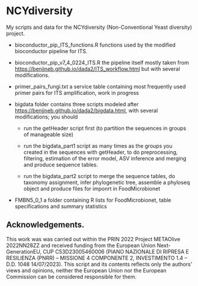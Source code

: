# NCYdiversity

My scripts and data for the NCYdiversity (Non-Conventional Yeast diversity) project.

* bioconductor_pip_ITS_functions.R functions used by the modified bioconductor pipeline for ITS. 

* bioconductor_pip_v7_4_0224_ITS.R the pipeline itself mostly taken from https://benjjneb.github.io/dada2/ITS_workflow.html but with several modifications. 

* primer_pairs_fungi.txt a service table containing most frequently used primer pairs for ITS amplification, work in progress  

* bigdata folder contains three scripts modeled after https://benjjneb.github.io/dada2/bigdata.html, with several modifications; you should 

  +  run the getHeader script first (to partition the sequences in groups of manageable size)
  
  + run the bigdata_part1 script as many times as the groups you created in the sequences with getHeader, to do preprocessing, filtering, estimation of the error model, ASV inference and merging and produce sequence tables. 
  
  + run the bigdata_part2 script to merge the sequence tables, do taxonomy assignment, infer phylogenetic tree, assemble a phyloseq object and produce files for imponrt in FoodMicrobionet  
  
* FMBN5_0_1 a folder containing R lists for FoodMicrobionet, table specifications and summary statistics

## Acknowledgements.  

This work was was carried out within the PRIN 2022 Project METAOlive 2022NN28ZZ and received funding from the European Union Next-GenerationEU, CUP C53D23005460006 (PIANO NAZIONALE DI RIPRESA E RESILIENZA (PNRR) – MISSIONE 4 COMPONENTE 2,  INVESTIMENTO 1.4 – D.D. 1048 14/07/2023). This script and its contents reflects only the authors’ views and opinions,  neither the European Union nor the European Commission can be considered  responsible for them.
